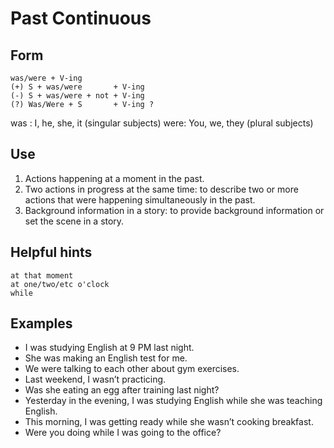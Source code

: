 # Past Continuous

## Form

```text
was/were + V-ing
(+) S + was/were       + V-ing
(-) S + was/were + not + V-ing
(?) Was/Were + S       + V-ing ?
```

was : I, he, she, it (singular subjects)
were: You, we, they (plural subjects)

## Use

1. Actions happening at a moment in the past.
2. Two actions in progress at the same time: to describe two or more actions that were happening simultaneously in the past.
3. Background information in a story: to provide background information or set the scene in a story.

## Helpful hints

```text
at that moment
at one/two/etc o'clock
while
```

## Examples

- I was studying English at 9 PM last night.
- She was making an English test for me.
- We were talking to each other about gym exercises.
- Last weekend, I wasn’t practicing.
- Was she eating an egg after training last night?
- Yesterday in the evening, I was studying English while she was teaching English.
- This morning, I was getting ready while she wasn’t cooking breakfast.
- Were you doing while I was going to the office?
